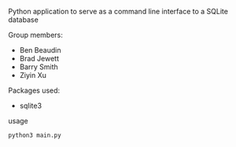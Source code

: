 Python application to serve as a command line interface
to a SQLite database

Group members:
* Ben Beaudin
* Brad Jewett
* Barry Smith
* Ziyin Xu

Packages used:
* sqlite3

usage
```bash
python3 main.py
```

